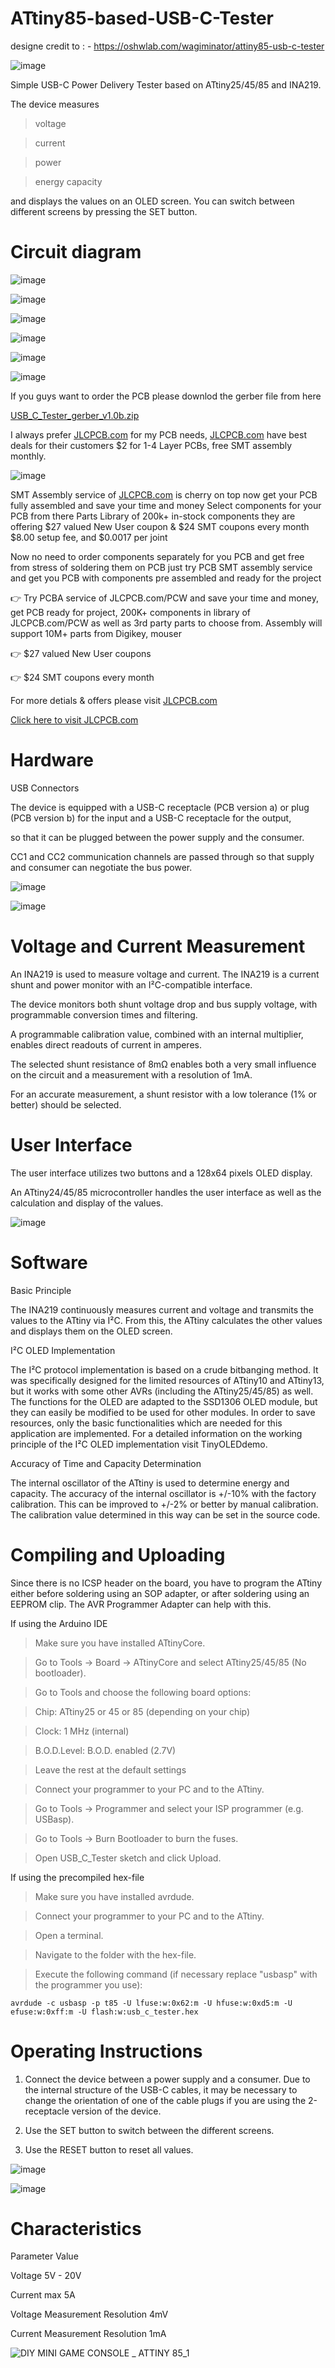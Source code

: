# ATtiny85-based-USB-C-Tester

designe credit to : - https://oshwlab.com/wagiminator/attiny85-usb-c-tester

![image](https://user-images.githubusercontent.com/19898602/159016797-cd10cd7e-3c65-4f68-a068-8c34d8b91b72.png)



Simple USB-C Power Delivery Tester based on ATtiny25/45/85 and INA219. 

The device measures 

> voltage

> current

> power 

> energy capacity

and displays the values on an OLED screen. You can switch between different screens by pressing the SET button.


# Circuit diagram 

![image](https://user-images.githubusercontent.com/19898602/159018437-68980ed4-dceb-4ad0-8b68-59e58a632e87.png)

![image](https://user-images.githubusercontent.com/19898602/159020151-eefe0284-c947-4c7b-8fc4-2eaefce2c2e7.png)

![image](https://user-images.githubusercontent.com/19898602/159019338-53ee50e2-93df-4f16-abfb-72b0e38e0e72.png)

![image](https://user-images.githubusercontent.com/19898602/159019776-c7b7086e-d09c-4b1c-a112-c8c0b91b417c.png)


![image](https://user-images.githubusercontent.com/19898602/159020608-3df3cf5c-dc08-4fdb-a4f4-1c0d40e3af0f.png)

![image](https://user-images.githubusercontent.com/19898602/159021536-08d96af8-f76f-4b4e-8ba7-36a712048928.png)


If you guys want to order the PCB please downlod the gerber file from here

[USB_C_Tester_gerber_v1.0b.zip](https://github.com/sandy9159/ATtiny85-based-USB-C-Tester/files/8305138/USB_C_Tester_gerber_v1.0b.zip)

I always prefer [JLCPCB.com](https://jlcpcb.com/IAT) for my PCB needs, [JLCPCB.com](https://jlcpcb.com/IAT) have best deals for their customers
$2 for 1-4 Layer PCBs, free SMT assembly monthly.

![image](https://user-images.githubusercontent.com/19898602/159014034-3c9a50c3-61c3-40d2-836d-9cadc2317d33.png)


SMT Assembly service of [JLCPCB.com](https://jlcpcb.com/IAT) is cherry on top now get your PCB fully assembled and save your time and money
Select components for your PCB from there Parts Library of 200k+ in-stock components
they are offering $27 valued New User coupon  & $24 SMT coupons every month
$8.00 setup fee, and $0.0017  per joint

Now no need to order components separately for you PCB and get free from stress of soldering them on PCB just try PCB SMT assembly service and get you PCB with components pre assembled and ready for the project


👉 Try PCBA service of JLCPCB.com/PCW and save your time and money, get PCB ready for project, 200K+ components in library of JLCPCB.com/PCW as well as 3rd party         parts to choose from. 
    Assembly will support 10M+ parts from Digikey, mouser
    
👉 $27 valued New User coupons 

👉 $24 SMT coupons every month


For more detials & offers please visit [JLCPCB.com](https://jlcpcb.com/IAT)


[Click here to visit JLCPCB.com](https://jlcpcb.com/IAT)



# Hardware 

USB Connectors

The device is equipped with a USB-C receptacle (PCB version a) or plug (PCB version b) for the input and a USB-C receptacle for the output, 

so that it can be plugged between the power supply and the consumer. 

CC1 and CC2 communication channels are passed through so that supply and consumer can negotiate the bus power.

![image](https://user-images.githubusercontent.com/19898602/159016917-4de07d64-41ed-47f8-95fd-6e8792ebde74.png)


![image](https://user-images.githubusercontent.com/19898602/159016926-9b2f37e6-62f6-4f97-99eb-37341168666f.png)




# Voltage and Current Measurement

An INA219 is used to measure voltage and current. The INA219 is a current shunt and power monitor with an I²C-compatible interface. 

The device monitors both shunt voltage drop and bus supply voltage, with programmable conversion times and filtering.

A programmable calibration value, combined with an internal multiplier, enables direct readouts of current in amperes. 

The selected shunt resistance of 8mΩ enables both a very small influence on the circuit and a measurement with a resolution of 1mA. 

For an accurate measurement, a shunt resistor with a low tolerance (1% or better) should be selected.

# User Interface

The user interface utilizes two buttons and a 128x64 pixels OLED display. 

An ATtiny24/45/85 microcontroller handles the user interface as well as the calculation and display of the values.


![image](https://user-images.githubusercontent.com/19898602/159017028-36dee7ae-f4b8-48d1-8698-cbf36043d394.png)



# Software

Basic Principle

The INA219 continuously measures current and voltage and transmits the values to the ATtiny via I²C. 
From this, the ATtiny calculates the other values and displays them on the OLED screen.

I²C OLED Implementation

The I²C protocol implementation is based on a crude bitbanging method. 
It was specifically designed for the limited resources of ATtiny10 and ATtiny13, but it works with some other AVRs (including the ATtiny25/45/85) as well. 
The functions for the OLED are adapted to the SSD1306 OLED module, but they can easily be modified to be used for other modules.
In order to save resources, only the basic functionalities which are needed for this application are implemented. 
For a detailed information on the working principle of the I²C OLED implementation visit TinyOLEDdemo.

Accuracy of Time and Capacity Determination

The internal oscillator of the ATtiny is used to determine energy and capacity. 
The accuracy of the internal oscillator is +/-10% with the factory calibration. 
This can be improved to +/-2% or better by manual calibration. 
The calibration value determined in this way can be set in the source code.

# Compiling and Uploading

Since there is no ICSP header on the board, you have to program the ATtiny either before soldering using an SOP adapter, or after soldering using an EEPROM clip. The AVR Programmer Adapter can help with this.

If using the Arduino IDE

> Make sure you have installed ATtinyCore.

> Go to Tools -> Board -> ATtinyCore and select ATtiny25/45/85 (No bootloader).

> Go to Tools and choose the following board options:

> Chip: ATtiny25 or 45 or 85 (depending on your chip)

> Clock: 1 MHz (internal)

> B.O.D.Level: B.O.D. enabled (2.7V)

> Leave the rest at the default settings

> Connect your programmer to your PC and to the ATtiny.

> Go to Tools -> Programmer and select your ISP programmer (e.g. USBasp).

> Go to Tools -> Burn Bootloader to burn the fuses.

> Open USB_C_Tester sketch and click Upload.

If using the precompiled hex-file

> Make sure you have installed avrdude.

> Connect your programmer to your PC and to the ATtiny.

> Open a terminal.

> Navigate to the folder with the hex-file.

> Execute the following command (if necessary replace "usbasp" with the programmer you use):

```
avrdude -c usbasp -p t85 -U lfuse:w:0x62:m -U hfuse:w:0xd5:m -U efuse:w:0xff:m -U flash:w:usb_c_tester.hex

```

# Operating Instructions

1. Connect the device between a power supply and a consumer. Due to the internal structure of the USB-C cables, it may be necessary to change the orientation of one of the cable plugs if you are using the 2-receptacle version of the device.
 
2. Use the SET button to switch between the different screens.

3. Use the RESET button to reset all values.

![image](https://user-images.githubusercontent.com/19898602/159017719-1d222ae5-c187-4c2c-bdc8-27ad2cae952b.png)


![image](https://user-images.githubusercontent.com/19898602/159017737-8144668d-5a0c-4680-9797-31b65013ec5f.png)


# Characteristics

Parameter	Value

Voltage	5V - 20V

Current	max 5A

Voltage Measurement Resolution	4mV

Current Measurement Resolution	1mA




![DIY MINI GAME CONSOLE _ ATTINY 85_1](https://user-images.githubusercontent.com/19898602/159022413-d053aecb-6b87-4f75-a560-b7e811f27cba.gif)



